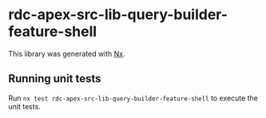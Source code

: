 # rdc-apex-src-lib-query-builder-feature-shell

This library was generated with [Nx](https://nx.dev).

## Running unit tests

Run `nx test rdc-apex-src-lib-query-builder-feature-shell` to execute the unit tests.
